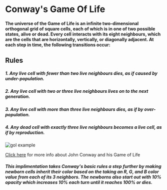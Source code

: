 # Conway's Game Of Life


#### The universe of the Game of Life is an infinite two-dimensional orthogonal grid of square cells, each of which is in one of two possible states, alive or dead. Every cell interacts with its eight neighbours, which are the cells that are horizontally, vertically, or diagonally adjacent. At each step in time, the following transitions occur:

## Rules

##### 1. Any live cell with fewer than two live neighbours dies, as if caused by under-population.
##### 2. Any live cell with two or three live neighbours lives on to the next generation.
##### 3. Any live cell with more than three live neighbours dies, as if by over-population.
##### 4. Any dead cell with exactly three live neighbours becomes a live cell, as if by reproduction.


![gol example](https://upload.wikimedia.org/wikipedia/commons/e/e5/Gospers_glider_gun.gif)

[Click here](https://en.wikipedia.org/wiki/Conway%27s_Game_of_Life)
for more info about John Conway and his Game of Life

##### This implimentation takes Conway's basic rules a step further by making newborn cells inherit their color based on the taking an R, G, and B color value from each of its 3 neighbors. The newborns also start out with 10% opacity which increases 10% each turn until it reaches 100% or dies.
